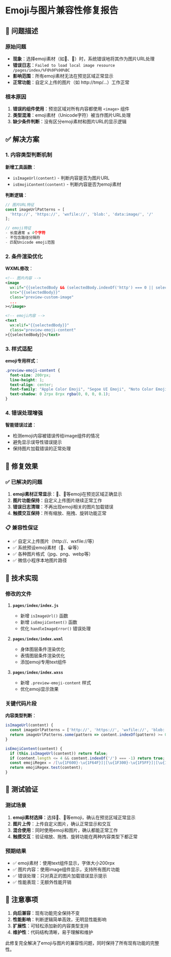 # Emoji与图片兼容性修复报告

## 🐛 问题描述

### 原始问题
- **现象**：选择emoji素材（如🐼、🐾）时，系统错误地将其作为图片URL处理
- **错误日志**：`Failed to load local image resource /pages/index/%F0%9F%90%BC`
- **影响范围**：所有emoji素材无法在预览区域正常显示
- **正常功能**：自定义上传的图片（如 http://tmp/...）工作正常

### 根本原因
1. **错误的组件使用**：预览区域对所有内容都使用 `<image>` 组件
2. **类型混淆**：emoji素材（Unicode字符）被当作图片URL处理
3. **缺少条件判断**：没有区分emoji素材和图片URL的显示逻辑

## ✅ 解决方案

### 1. 内容类型判断机制

**新增工具函数**：
- `isImageUrl(content)` - 判断内容是否为图片URL
- `isEmojiContent(content)` - 判断内容是否为emoji素材

**判断逻辑**：
```javascript
// 图片URL特征
const imageUrlPatterns = [
  'http://', 'https://', 'wxfile://', 'blob:', 'data:image/', '/'
];

// emoji特征
- 长度通常 ≤ 4个字符
- 不包含路径分隔符
- 匹配Unicode emoji范围
```

### 2. 条件渲染优化

**WXML修改**：
```xml
<!-- 图片内容 -->
<image 
  wx:if="{{selectedBody && (selectedBody.indexOf('http') === 0 || selectedBody.indexOf('wxfile') === 0 || selectedBody.indexOf('blob:') === 0 || selectedBody.indexOf('data:') === 0 || selectedBody.indexOf('/') >= 0)}}"
  src="{{selectedBody}}"
  class="preview-custom-image"
  ...
></image>

<!-- emoji内容 -->
<text 
  wx:elif="{{selectedBody}}"
  class="preview-emoji-content"
>{{selectedBody}}</text>
```

### 3. 样式适配

**emoji专用样式**：
```css
.preview-emoji-content {
  font-size: 200rpx;
  line-height: 1;
  text-align: center;
  font-family: "Apple Color Emoji", "Segoe UI Emoji", "Noto Color Emoji", sans-serif;
  text-shadow: 0 2rpx 8rpx rgba(0, 0, 0, 0.1);
}
```

### 4. 错误处理增强

**智能错误过滤**：
- 检测emoji内容被错误传给image组件的情况
- 避免显示误导性错误提示
- 保持图片加载错误的正常处理

## 🎯 修复效果

### ✅ 已解决的问题
1. **emoji素材正常显示**：🐼、🐾等emoji在预览区域正确显示
2. **图片功能保持**：自定义上传图片继续正常工作
3. **错误日志清理**：不再出现emoji相关的图片加载错误
4. **触摸交互保持**：所有缩放、拖拽、旋转功能正常

### 📋 兼容性保证
- ✅ 自定义上传图片（http://、wxfile://等）
- ✅ 系统预设emoji素材（🐼、😀等）
- ✅ 各种图片格式（jpg、png、webp等）
- ✅ 微信小程序本地图片路径

## 🔧 技术实现

### 修改的文件
1. **`pages/index/index.js`**
   - 新增 `isImageUrl()` 函数
   - 新增 `isEmojiContent()` 函数
   - 优化 `handleImageError()` 错误处理

2. **`pages/index/index.wxml`**
   - 身体图层条件渲染优化
   - 表情图层条件渲染优化
   - 添加emoji专用text组件

3. **`pages/index/index.wxss`**
   - 新增 `.preview-emoji-content` 样式
   - 优化emoji显示效果

### 关键代码片段

**内容类型判断**：
```javascript
isImageUrl(content) {
  const imageUrlPatterns = ['http://', 'https://', 'wxfile://', 'blob:', 'data:image/', '/'];
  return imageUrlPatterns.some(pattern => content.indexOf(pattern) >= 0);
}

isEmojiContent(content) {
  if (this.isImageUrl(content)) return false;
  if (content.length <= 4 && content.indexOf('/') === -1) return true;
  const emojiRegex = /[\u{1F600}-\u{1F64F}]|[\u{1F300}-\u{1F5FF}]|[\u{1F680}-\u{1F6FF}]/u;
  return emojiRegex.test(content);
}
```

## 🧪 测试验证

### 测试场景
1. **emoji素材选择**：选择🐼、🐾等emoji，确认在预览区域正常显示
2. **图片上传**：上传自定义图片，确认正常显示和交互
3. **混合使用**：同时使用emoji和图片，确认都能正常工作
4. **触摸交互**：验证缩放、拖拽、旋转功能在两种内容类型下都正常

### 预期结果
- ✅ emoji素材：使用text组件显示，字体大小200rpx
- ✅ 图片内容：使用image组件显示，支持所有图片功能
- ✅ 错误处理：只对真正的图片加载错误显示提示
- ✅ 性能表现：无额外性能开销

## 📝 注意事项

1. **向后兼容**：现有功能完全保持不变
2. **性能影响**：判断逻辑简单高效，无明显性能影响
3. **扩展性**：可轻松添加新的内容类型支持
4. **维护性**：代码结构清晰，易于理解和维护

此修复完全解决了emoji与图片的兼容性问题，同时保持了所有现有功能的完整性。
